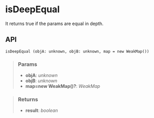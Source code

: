 # isDeepEqual
It returns true if the params are equal in depth.

## API

```tsx
isDeepEqual (objA: unknown, objB: unknown, map = new WeakMap()) 
```

> ### Params
>
> - __objA__: _unknown_
> - __objB__: _unknown_
> - __map=new WeakMap()?__: _WeakMap_
>

> ### Returns
>
> - __result__: _boolean_
>